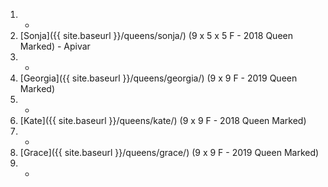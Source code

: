 1. -
1. [Sonja]({{ site.baseurl }}/queens/sonja/) (9 x 5 x 5 F - 2018 Queen Marked) - Apivar
1. -
1. [Georgia]({{ site.baseurl }}/queens/georgia/) (9 x 9 F - 2019 Queen Marked)
1. -
1. [Kate]({{ site.baseurl }}/queens/kate/) (9 x 9 F - 2018 Queen Marked)
1. -
1. [Grace]({{ site.baseurl }}/queens/grace/) (9 x 9 F - 2019 Queen Marked)
1. -
